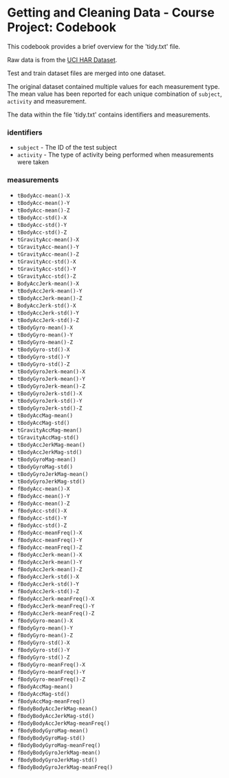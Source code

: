 #  Getting and Cleaning Data - Course Project: Codebook

This codebook provides a brief overview for the 'tidy.txt' file.

Raw data is from the [UCI HAR Dataset](https://d396qusza40orc.cloudfront.net/getdata%2Fprojectfiles%2FUCI%20HAR%20Dataset.zip). 

Test and train dataset files are merged into one dataset.

The original dataset contained multiple values for each measurement type. The mean value has been reported for each unique combination
of `subject`, `activity` and measurement.

The data within the file 'tidy.txt' contains identifiers and measurements.

### identifiers

* `subject` - The ID of the test subject
* `activity` - The type of activity being performed when measurements were taken

### measurements

* `tBodyAcc-mean()-X`
* `tBodyAcc-mean()-Y`
* `tBodyAcc-mean()-Z`
* `tBodyAcc-std()-X`             
* `tBodyAcc-std()-Y`                
* `tBodyAcc-std()-Z`                
* `tGravityAcc-mean()-X`            
* `tGravityAcc-mean()-Y`           
* `tGravityAcc-mean()-Z`            
* `tGravityAcc-std()-X`           
* `tGravityAcc-std()-Y`             
* `tGravityAcc-std()-Z`            
* `BodyAccJerk-mean()-X`           
* `tBodyAccJerk-mean()-Y`           
* `tBodyAccJerk-mean()-Z`           
* `BodyAccJerk-std()-X`           
* `tBodyAccJerk-std()-Y`            
* `tBodyAccJerk-std()-Z`            
* `tBodyGyro-mean()-X`              
* `tBodyGyro-mean()-Y`             
* `tBodyGyro-mean()-Z`              
* `tBodyGyro-std()-X`               
* `tBodyGyro-std()-Y`               
* `tBodyGyro-std()-Z`              
* `tBodyGyroJerk-mean()-X`          
* `tBodyGyroJerk-mean()-Y`          
* `tBodyGyroJerk-mean()-Z`          
* `tBodyGyroJerk-std()-X`          
* `tBodyGyroJerk-std()-Y`           
* `tBodyGyroJerk-std()-Z`           
* `tBodyAccMag-mean()`              
* `tBodyAccMag-std()`              
* `tGravityAccMag-mean()`           
* `tGravityAccMag-std()`            
* `tBodyAccJerkMag-mean()`          
* `tBodyAccJerkMag-std()`          
* `tBodyGyroMag-mean()`             
* `tBodyGyroMag-std()`              
* `tBodyGyroJerkMag-mean()`         
* `tBodyGyroJerkMag-std()`         
* `fBodyAcc-mean()-X`               
* `fBodyAcc-mean()-Y`               
* `fBodyAcc-mean()-Z`               
* `fBodyAcc-std()-X`               
* `fBodyAcc-std()-Y`                
* `fBodyAcc-std()-Z`                
* `fBodyAcc-meanFreq()-X`           
* `fBodyAcc-meanFreq()-Y`          
* `fBodyAcc-meanFreq()-Z`           
* `fBodyAccJerk-mean()-X`           
* `fBodyAccJerk-mean()-Y`           
* `fBodyAccJerk-mean()-Z`          
* `fBodyAccJerk-std()-X`            
* `fBodyAccJerk-std()-Y`            
* `fBodyAccJerk-std()-Z`            
* `fBodyAccJerk-meanFreq()-X`      
* `fBodyAccJerk-meanFreq()-Y`       
* `fBodyAccJerk-meanFreq()-Z`       
* `fBodyGyro-mean()-X`              
* `fBodyGyro-mean()-Y`             
* `fBodyGyro-mean()-Z`              
* `fBodyGyro-std()-X`               
* `fBodyGyro-std()-Y`               
* `fBodyGyro-std()-Z`              
* `fBodyGyro-meanFreq()-X`          
* `fBodyGyro-meanFreq()-Y`          
* `fBodyGyro-meanFreq()-Z`          
* `fBodyAccMag-mean()`             
* `fBodyAccMag-std()`               
* `fBodyAccMag-meanFreq()`          
* `fBodyBodyAccJerkMag-mean()`      
* `fBodyBodyAccJerkMag-std()`      
* `fBodyBodyAccJerkMag-meanFreq()`  
* `fBodyBodyGyroMag-mean()`         
* `fBodyBodyGyroMag-std()`          
* `fBodyBodyGyroMag-meanFreq()`    
* `fBodyBodyGyroJerkMag-mean()`     
* `fBodyBodyGyroJerkMag-std()`      
* `fBodyBodyGyroJerkMag-meanFreq()`
